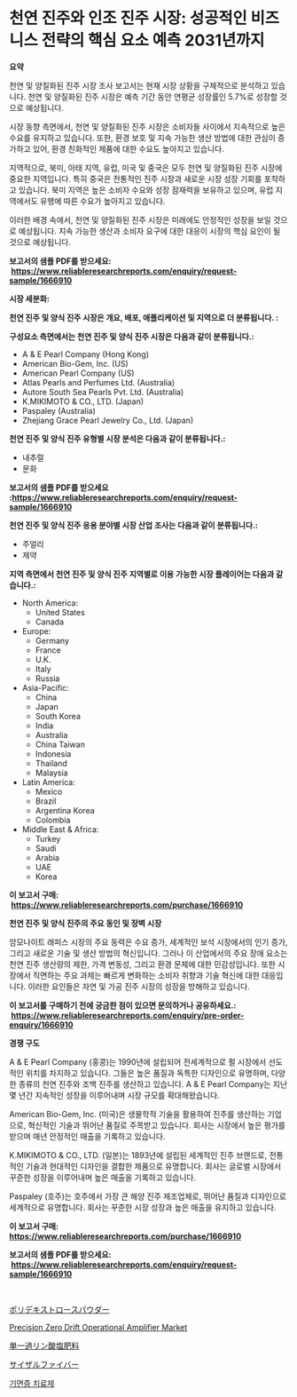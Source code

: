 <p><h1>천연 진주와 인조 진주 시장: 성공적인 비즈니스 전략의 핵심 요소 예측 2031년까지</h1></p><p><strong>요약</strong></p>
<p><p>천연 및 양질화된 진주 시장 조사 보고서는 현재 시장 상황을 구체적으로 분석하고 있습니다. 천연 및 양질화된 진주 시장은 예측 기간 동안 연평균 성장률인 5.7%로 성장할 것으로 예상됩니다. </p><p>시장 동향 측면에서, 천연 및 양질화된 진주 시장은 소비자들 사이에서 지속적으로 높은 수요를 유지하고 있습니다. 또한, 환경 보호 및 지속 가능한 생산 방법에 대한 관심이 증가하고 있어, 환경 친화적인 제품에 대한 수요도 높아지고 있습니다.</p><p>지역적으로, 북미, 아태 지역, 유럽, 미국 및 중국은 모두 천연 및 양질화된 진주 시장에 중요한 지역입니다. 특히 중국은 전통적인 진주 시장과 새로운 시장 성장 기회를 포착하고 있습니다. 북미 지역은 높은 소비자 수요와 성장 잠재력을 보유하고 있으며, 유럽 지역에서도 유행에 따른 수요가 높아지고 있습니다.</p><p>이러한 배경 속에서, 천연 및 양질화된 진주 시장은 미래에도 안정적인 성장을 보일 것으로 예상됩니다. 지속 가능한 생산과 소비자 요구에 대한 대응이 시장의 핵심 요인이 될 것으로 예상됩니다.</p></p>
<p><strong>보고서의 샘플 PDF를 받으세요: &nbsp;<a href="https://www.reliableresearchreports.com/enquiry/request-sample/1666910">https://www.reliableresearchreports.com/enquiry/request-sample/1666910</a></strong></p>
<p><strong>시장 세분화:</strong></p>
<p><strong> 천연 진주 및 양식 진주 시장은 개요, 배포, 애플리케이션 및 지역으로 더 분류됩니다. :</strong></p>
<p><strong>구성요소 측면에서는 천연 진주 및 양식 진주 시장은 다음과 같이 분류됩니다.:</strong></p>
<p><ul><li>A & E Pearl Company (Hong Kong)</li><li>American Bio-Gem, Inc. (US)</li><li>American Pearl Company (US)</li><li>Atlas Pearls and Perfumes Ltd. (Australia)</li><li>Autore South Sea Pearls Pvt. Ltd. (Australia)</li><li>K.MIKIMOTO & CO., LTD. (Japan)</li><li>Paspaley (Australia)</li><li>Zhejiang Grace Pearl Jewelry Co., Ltd. (Japan)</li></ul></p>
<p><strong> 천연 진주 및 양식 진주 유형별 시장 분석은 다음과 같이 분류됩니다.:</strong></p>
<p><ul><li>내추럴</li><li>문화</li></ul></p>
<p><strong>보고서의 샘플 PDF를 받으세요 :<a href="https://www.reliableresearchreports.com/enquiry/request-sample/1666910">https://www.reliableresearchreports.com/enquiry/request-sample/1666910</a></strong></p>
<p><strong> 천연 진주 및 양식 진주 응용 분야별 시장 산업 조사는 다음과 같이 분류됩니다.:</strong></p>
<p><ul><li>주얼리</li><li>제약</li></ul></p>
<p><strong>지역 측면에서 천연 진주 및 양식 진주 지역별로 이용 가능한 시장 플레이어는 다음과 같습니다.:</strong></p>
<p><ul>
    <li>
        North America:
        <ul>
            <li>United States</li>
            <li>Canada</li>
        </ul>
    </li>
    <li>
        Europe:
        <ul>
            <li>Germany</li>
            <li>France</li>
            <li>U.K.</li>
            <li>Italy</li>
            <li>Russia</li>
        </ul>
    </li>
    <li>
        Asia-Pacific:
        <ul>
            <li>China</li>
            <li>Japan</li>
            <li>South Korea</li>
            <li>India</li>
            <li>Australia</li>
            <li>China Taiwan</li>
            <li>Indonesia</li>
            <li>Thailand</li>
            <li>Malaysia</li>
        </ul>
    </li>
    <li>
        Latin America:
        <ul>
            <li>Mexico</li>
            <li>Brazil</li>
            <li>Argentina Korea</li>
            <li>Colombia</li>
        </ul>
    </li>
    <li>
        Middle East & Africa:
        <ul>
            <li>Turkey</li>
            <li>Saudi</li>
            <li>Arabia</li>
            <li>UAE</li>
            <li>Korea</li>
        </ul>
    </li>
    </ul></p>
<p><strong>이 보고서 구매: &nbsp;<a href="https://www.reliableresearchreports.com/purchase/1666910">https://www.reliableresearchreports.com/purchase/1666910</a></strong></p>
<p><strong>천연 진주 및 양식 진주의 주요 동인 및 장벽 시장</strong></p>
<p><p>암모나이트 래피스 시장의 주요 동력은 수요 증가, 세계적인 보석 시장에서의 인기 증가, 그리고 새로운 기술 및 생산 방법의 혁신입니다. 그러나 이 산업에서의 주요 장애 요소는 천연 진주 생산량의 제한, 가격 변동성, 그리고 환경 문제에 대한 민감성입니다. 또한 시장에서 직면하는 주요 과제는 빠르게 변화하는 소비자 취향과 기술 혁신에 대한 대응입니다. 이러한 요인들은 자연 및 가공 진주 시장의 성장을 방해하고 있습니다.</p></p>
<p><strong>이 보고서를 구매하기 전에 궁금한 점이 있으면 문의하거나 공유하세요.: &nbsp;<a href="https://www.reliableresearchreports.com/enquiry/pre-order-enquiry/1666910">https://www.reliableresearchreports.com/enquiry/pre-order-enquiry/1666910</a></strong></p>
<p><strong>경쟁 구도</strong></p>
<p><p>A & E Pearl Company (홍콩)는 1990년에 설립되어 전세계적으로 펄 시장에서 선도적인 위치를 차지하고 있습니다. 그들은 높은 품질과 독특한 디자인으로 유명하며, 다양한 종류의 천연 진주와 조백 진주를 생산하고 있습니다. A & E Pearl Company는 지난 몇 년간 지속적인 성장을 이루어내며 시장 규모를 확대해왔습니다.</p><p>American Bio-Gem, Inc. (미국)은 생물학적 기술을 활용하여 진주를 생산하는 기업으로, 혁신적인 기술과 뛰어난 품질로 주목받고 있습니다. 회사는 시장에서 높은 평가를 받으며 매년 안정적인 매출을 기록하고 있습니다.</p><p>K.MIKIMOTO & CO., LTD. (일본)는 1893년에 설립된 세계적인 진주 브랜드로, 전통적인 기술과 현대적인 디자인을 결합한 제품으로 유명합니다. 회사는 글로벌 시장에서 꾸준한 성장을 이루어내며 높은 매출을 기록하고 있습니다.</p><p>Paspaley (호주)는 호주에서 가장 큰 해양 진주 제조업체로, 뛰어난 품질과 디자인으로 세계적으로 유명합니다. 회사는 꾸준한 시장 성장과 높은 매출을 유지하고 있습니다.</p></p>
<p><strong>이 보고서 구매: &nbsp; <a href="https://www.reliableresearchreports.com/purchase/1666910">https://www.reliableresearchreports.com/purchase/1666910</a></strong></p>
<p><strong>보고서의 샘플 PDF를 받으세요: &nbsp;<a href="https://www.reliableresearchreports.com/enquiry/request-sample/1666910">https://www.reliableresearchreports.com/enquiry/request-sample/1666910</a></strong><strong></strong></p>
<p>&nbsp;</p>
<p><p><a href="https://github.com/nemesis2824/Market-Research-Report-List-1/blob/main/265527515535.md">ポリデキストロースパウダー</a></p><p><a href="https://github.com/wwwkeltoum/Market-Research-Report-List-2/blob/main/precision-zero-drift-operational-amplifier-market.md">Precision Zero Drift Operational Amplifier Market</a></p><p><a href="https://github.com/pepo3k/Market-Research-Report-List-1/blob/main/418697415534.md">単一過リン酸塩肥料</a></p><p><a href="https://medium.com/@leigh4852023/%E3%82%B7%E3%82%B5%E3%83%AB%E7%B9%8A%E7%B6%AD%E5%B8%82%E5%A0%B4%E3%83%AC%E3%83%9D%E3%83%BC%E3%83%88%E3%81%AF-%E3%81%93%E3%81%AE%E5%B8%82%E5%A0%B4%E3%81%AE%E6%9C%80%E6%96%B0%E3%81%AE%E3%83%88%E3%83%AC%E3%83%B3%E3%83%89%E3%82%84%E6%88%90%E9%95%B7%E6%A9%9F%E4%BC%9A%E3%82%92%E6%98%8E%E3%82%89%E3%81%8B%E3%81%AB%E3%81%97%E3%81%A6%E3%81%84%E3%81%BE%E3%81%99-7522c202ca4f">サイザルファイバー</a></p><p><a href="https://github.com/FelipeGrrady654556/Market-Research-Report-List-1/blob/main/761222114300.md">기면증 치료제</a></p></p>